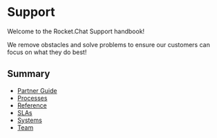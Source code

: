 # Support

Welcome to the Rocket.Chat Support handbook!

We remove obstacles and solve problems to ensure our customers can focus on what they do best!

## Summary

* [Partner Guide](old-docs-guides/partner-guide.md)
* [Processes](processes/)
* [Reference](old-docs-guides/reference.md)
* [SLAs](processes/slas.md)
* [Systems](systems.md)
* [Team](broken-reference)
